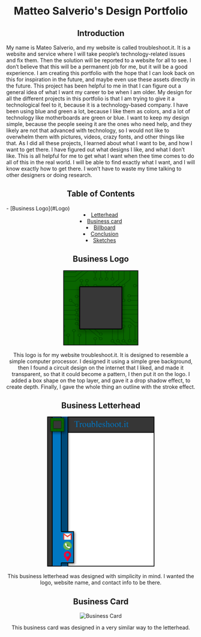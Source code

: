 <style>
	h1 { text-align: center}
	h2 { text-align: center}
	li { text-align: center}
</style>

<h1>Matteo Salverio's Design Portfolio</h1>
<h2>Introduction</h2>
<p>My name is Mateo Salverio, and my website is called troubleshoot.it. It is a website and service where I will take people’s technology-related issues and fix them. Then the solution will be reported to a website for all to see. I don’t believe that this will be a permanent job for me, but it will be a good experience.
	I am creating this portfolio with the hope that I can look back on this for inspiration in the future, and maybe even use these assets directly in the future. This project has been helpful to me in that I can figure out a general idea of what I want my career to be when I am older.
	My design for all the different projects in this portfolio is that I am trying to give it a technological feel to it, because it is a technology-based company. I have been using blue and green a lot, because I like them as colors, and a lot of technology like motherboards are green or blue. I want to keep my design simple, because the people seeing it are the ones who need help, and they likely are not that advanced with technology, so I would not like to overwhelm them with pictures, videos, crazy fonts, and other things like that.
	As I did all these projects, I learned about what I want to be, and how I want to get there. I have figured out what designs I like, and what I don’t like. This is all helpful for me to get what I want when thee time comes to do all of this in the real world. I will be able to find exactly what I want, and I will know exactly how to get there. I won’t have to waste my time talking to other designers or doing research.
</p>

<h2>Table of Contents</h2>
- [Business Logo](#Logo)
	<li><a href= "#letterhead">Letterhead</a>
		<li><a href= "">Business card</a>
			<li><a href= "">Billboard</a>
				<li><a href= "">Conclusion</a>
					<li><a href= "">Sketches</a>
						
<h2 class="Logo">Business Logo</h2>
<img src="https://github.com/MatteoSalverio/DesignPortfolio/blob/gh-pages/photos/Logo.png?raw=true" width="200" height="200" alt="Business Logo">
<p>This logo is for my website troubleshoot.it. It is designed to resemble a simple computer processor. I designed it using a simple gree background, then I found a circuit design on the internet that I liked, and made it transparent, so that it could become a pattern, I then put it on the logo. I added a box shape on the top layer, and gave it a drop shadow effect, to create depth. Finally, I gave the whole thing an outline with the stroke effect.</p>

<h2 class="letterhead">Business Letterhead</h2>
<img src="https://github.com/MatteoSalverio/DesignPortfolio/blob/gh-pages/photos/Letterhead.png?raw=true" height="400" alt="Business Letterhead">
<p>This business letterhead was designed with simplicity in mind. I wanted the logo, website name, and contact info to be there.</p>

<h2>Business Card</h2>
<img src="" width="350" alt="Business Card">
<p>This business card was designed in a very similar way to the letterhead.</p>
